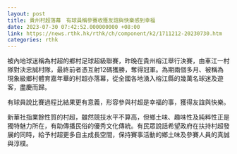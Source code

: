 ```yaml
---
layout: post
title: 貴州村超落幕　有球員稱參賽收獲友誼與快樂感到幸福
date: 2023-07-30 07:42:52.000000000 +08:00
link: https://news.rthk.hk/rthk/ch/component/k2/1711212-20230730.htm
categories: rthk
---
```


被內地球迷稱為村超的鄉村足球超級聯賽，昨晚在貴州榕江舉行決賽，由車江一村隊對決忠誠村隊，最終前者憑互射12碼獲勝，奪得冠軍。為期兩個多月、被稱為現象級鄉村體育嘉年華的村超亦落幕，從全國各地湧入榕江縣的幾萬名球迷及遊客，盡慶而歸。

有球員說比賽過程比結果更有意義，形容參與村超是幸福的事，獲得友誼與快樂。

新華社指業餘性質的村超，雖然競技水平不算高，但鄉土味、趣味性及純粹性正是獨特魅力所在，有助傳播民俗的優秀文化傳統。有民眾說話希望政府在扶持村超發展的同時，給予村超更多自主成長空間，保持賽事活動的鄉土味及參賽人員的真誠與淳樸。
